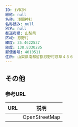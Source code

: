 ```yaml
---
ID: iVD2M
総称: null
名称: 淺間神社
名称読み: null
別名: null
都道府県: 山梨県
区域: 忍野村
緯度: 35.4622537
経度: 138.8330285
郵便番号: 4010511
住所: 山梨県南都留郡忍野村忍草４５６
---
```


## その他

### 参考URL

| URL | 説明          |
| --- | ------------- |
|     | OpenStreetMap |
